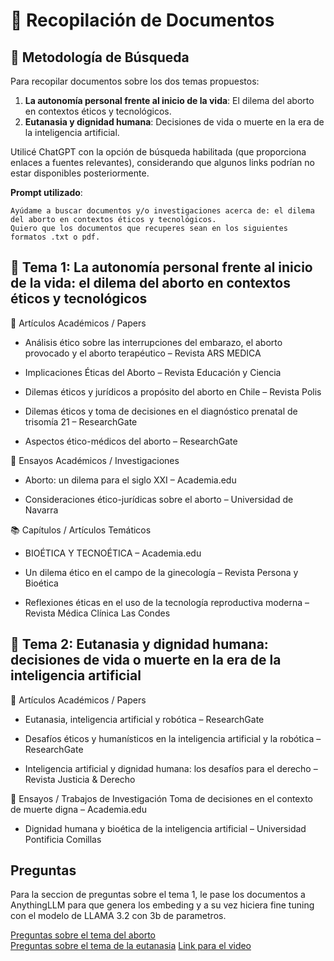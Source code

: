 # 📂 Recopilación de Documentos

## 📌 Metodología de Búsqueda
Para recopilar documentos sobre los dos temas propuestos:

1. **La autonomía personal frente al inicio de la vida**: El dilema del aborto en contextos éticos y tecnológicos.
2. **Eutanasia y dignidad humana**: Decisiones de vida o muerte en la era de la inteligencia artificial.

Utilicé ChatGPT con la opción de búsqueda habilitada (que proporciona enlaces a fuentes relevantes), considerando que algunos links podrían no estar disponibles posteriormente.

**Prompt utilizado**:
```plaintext
Ayúdame a buscar documentos y/o investigaciones acerca de: el dilema del aborto en contextos éticos y tecnológicos.
Quiero que los documentos que recuperes sean en los siguientes formatos .txt o pdf.
```

## 🧠 Tema 1: La autonomía personal frente al inicio de la vida: el dilema del aborto en contextos éticos y tecnológicos
🔬 Artículos Académicos / Papers  
- Análisis ético sobre las interrupciones del embarazo, el aborto provocado y el aborto terapéutico – Revista ARS MEDICA

- Implicaciones Éticas del Aborto – Revista Educación y Ciencia
- Dilemas éticos y jurídicos a propósito del aborto en Chile – Revista Polis

- Dilemas éticos y toma de decisiones en el diagnóstico prenatal de trisomía 21 – ResearchGate 
- Aspectos ético-médicos del aborto – ResearchGate

📘 Ensayos Académicos / Investigaciones
- Aborto: un dilema para el siglo XXI – Academia.edu

- Consideraciones ético-jurídicas sobre el aborto – Universidad de Navarra

📚 Capítulos / Artículos Temáticos
- BIOÉTICA Y TECNOÉTICA – Academia.edu

- Un dilema ético en el campo de la ginecología – Revista Persona y Bioética

- Reflexiones éticas en el uso de la tecnología reproductiva moderna – Revista Médica Clínica Las Condes

## 🤖 Tema 2: Eutanasia y dignidad humana: decisiones de vida o muerte en la era de la inteligencia artificial
🔬 Artículos Académicos / Papers  
- Eutanasia, inteligencia artificial y robótica – ResearchGate

- Desafíos éticos y humanísticos en la inteligencia artificial y la robótica – ResearchGate

- Inteligencia artificial y dignidad humana: los desafíos para el derecho – Revista Justicia & Derecho

📘 Ensayos / Trabajos de Investigación
Toma de decisiones en el contexto de muerte digna – Academia.edu

- Dignidad humana y bioética de la inteligencia artificial – Universidad Pontificia Comillas


## Preguntas
Para la seccion de preguntas sobre el tema 1, le pase los documentos a AnythingLLM para que genera los embeding y a su vez hiciera fine tuning con el modelo de LLAMA 3.2 con 3b de parametros.

[Preguntas sobre el tema del aborto](Tema1.md)  
[Preguntas sobre el tema de la eutanasia](Tema2.md)
[Link para el video](https://drive.google.com/file/d/1nlMIivi6Kb30-DKKOJRdTtw95_MJ1Y1u/view?usp=sharing)
